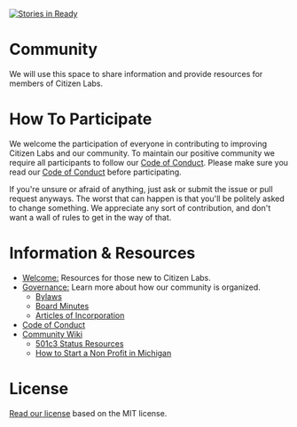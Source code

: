 [![Stories in Ready](https://badge.waffle.io/citizenlabsgr/community.svg?label=ready&title=Ready)](http://waffle.io/citizenlabsgr/community)

# Community
We will use this space to share information and provide resources for members of Citizen Labs.

# How To Participate
We welcome the participation of everyone in contributing to improving Citizen Labs and our community. To maintain our positive community we require all participants to follow our [Code of Conduct](https://github.com/citizenlabsgr/community/blob/master/coc.md). Please make sure you read our [Code of Conduct](https://github.com/citizenlabsgr/community/blob/master/coc.md) before participating.

If you're unsure or afraid of anything, just ask or submit the issue or pull request anyways. The worst that can happen is that you'll be politely asked to change something. We appreciate any sort of contribution, and don't want a wall of rules to get in the way of that.

# Information & Resources

- [Welcome:](https://github.com/citizenlabsgr/community/blob/master/welcome/README.md) Resources for those new to Citizen Labs.
- [Governance:](https://github.com/citizenlabsgr/community/tree/master/governance) Learn more about how our community is organized.
  - [Bylaws](https://github.com/citizenlabsgr/community/blob/master/governance/cl_bylaws.md)
  - [Board Minutes](https://github.com/citizenlabsgr/community/tree/master/governance/bd_minutes)
  - [Articles of Incorporation](https://github.com/citizenlabsgr/community/blob/master/governance/articles_incorporation.md)
- [Code of Conduct](https://github.com/citizenlabsgr/community/blob/master/coc.md)
- [Community Wiki](https://github.com/citizenlabsgr/community/wiki)
  - [501c3 Status Resources](https://github.com/citizenlabsgr/community/wiki/501c3-Status-Resources)
  - [How to Start a Non Profit in Michigan](https://github.com/citizenlabsgr/community/wiki/How-to-Start-a-Non-Profit-in-Michigan)

# License
[Read our license](https://github.com/citizenlabsgr/community/blob/master/license.md) based on the MIT license.
